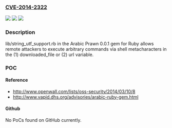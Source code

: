 ### [CVE-2014-2322](https://cve.mitre.org/cgi-bin/cvename.cgi?name=CVE-2014-2322)
![](https://img.shields.io/static/v1?label=Product&message=n%2Fa&color=blue)
![](https://img.shields.io/static/v1?label=Version&message=n%2Fa&color=blue)
![](https://img.shields.io/static/v1?label=Vulnerability&message=n%2Fa&color=brighgreen)

### Description

lib/string_utf_support.rb in the Arabic Prawn 0.0.1 gem for Ruby allows remote attackers to execute arbitrary commands via shell metacharacters in the (1) downloaded_file or (2) url variable.

### POC

#### Reference
- http://www.openwall.com/lists/oss-security/2014/03/10/8
- http://www.vapid.dhs.org/advisories/arabic-ruby-gem.html

#### Github
No PoCs found on GitHub currently.

